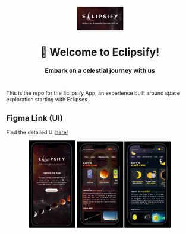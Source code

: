 <div align="center" style="margin-top: 1em; margin-bottom: 3em;">
  <a href="https://eclipsify.co"><img alt="eclipsify logo" src="git-assets/eclipsify-logo.jpeg" alt="eclipsify.co" width="125"></a>
  <h1>👋 Welcome to Eclipsify!</h1>
  <h3>Embark on a celestial journey with us</h3>
</div>

This is the repo for the Eclipsify App, an experience built around space exploration starting with Eclipses.

## Figma Link (UI)
Find the detailed UI [here!](https://www.figma.com/file/mTu99F6os5cN1Pnx7FzEaB/Hackout?type=design&node-id=0%3A1&mode=design&t=QM1erxePM5kbw5mw-1)

<div align="center" style="margin-top: 1em; margin-bottom: 3em;">
  <img alt="eclipsify mockup" src="git-assets/el-1.jpeg" alt="eclipsify.co" width="125">
  <img alt="eclipsify mockup" src="git-assets/el-2.jpeg" alt="eclipsify.co" width="125">
  <img alt="eclipsify mockup" src="git-assets/el-3.jpeg" alt="eclipsify.co" width="125">
</div>
